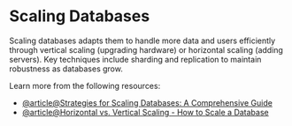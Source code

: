 # Scaling Databases

Scaling databases adapts them to handle more data and users efficiently through vertical scaling (upgrading hardware) or horizontal scaling (adding servers). Key techniques include sharding and replication to maintain robustness as databases grow.

Learn more from the following resources:

- [@article@Strategies for Scaling Databases: A Comprehensive Guide](https://medium.com/@anil.goyal0057/strategies-for-scaling-databases-a-comprehensive-guide-b69cda7df1d3)
- [@article@Horizontal vs. Vertical Scaling - How to Scale a Database](https://www.freecodecamp.org/news/horizontal-vs-vertical-scaling-in-database/)
